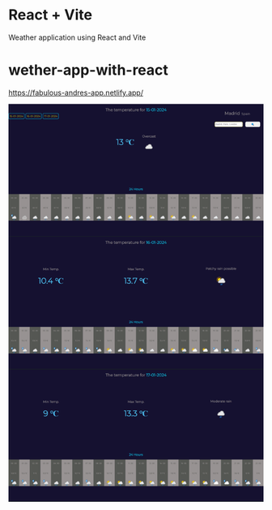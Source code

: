 # React + Vite

Weather application using React and Vite

# wether-app-with-react
https://fabulous-andres-app.netlify.app/

<img src="./public/screenshoot.png" alt="screenshoot" width="600" />
